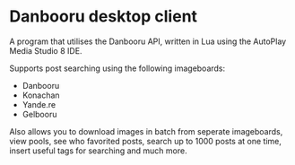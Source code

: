 Danbooru desktop client
=================

A program that utilises the Danbooru API, written in Lua using the AutoPlay Media Studio 8 IDE.

Supports post searching using the following imageboards:

  - Danbooru
  - Konachan
  - Yande.re
  - Gelbooru

Also allows you to download images in batch from seperate imageboards, view pools, see who favorited posts, search up to 1000 posts at one time, insert useful tags for searching and much more.